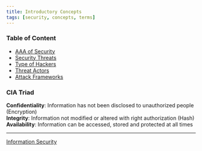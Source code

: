 ```yaml
---
title: Introductory Concepts
tags: [security, concepts, terms]
---
```


### Table of Content

- [AAA of Security](AAA%20of%20Security.md)
- [Security Threats](Security%20Threats.md)
- [Type of Hackers](Type%20of%20Hackers.md)
- [Threat Actors](Threat%20Actors.md)
- [Attack Frameworks](Attack%20Frameworks.md)

### CIA Triad

**Confidentiality**: Information has not been disclosed to unauthorized people (Encryption)  
**Integrity**: Information not modified or altered with right authorization (Hash)  
**Availability**: Information can be accessed, stored and protected at all times

---

[Information Security](../Information%20Security.md)